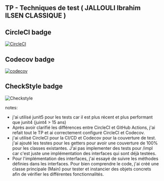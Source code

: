 ## TP - Techniques de test  ( JALLOULI Ibrahim ILSEN CLASSIQUE )


## CircleCI badge
[![CircleCI](https://dl.circleci.com/status-badge/img/gh/Ibrahim-Jallouli/ceri-m1-techniques-de-test/tree/master.svg?style=svg)](https://dl.circleci.com/status-badge/redirect/gh/Ibrahim-Jallouli/ceri-m1-techniques-de-test/tree/master)

## Codecov badge
[![codecov](https://codecov.io/gh/Ibrahim-Jallouli/ceri-m1-techniques-de-test/graph/badge.svg?token=99T2G064EK)](https://codecov.io/gh/Ibrahim-Jallouli/ceri-m1-techniques-de-test)

## CheckStyle badge
![Checkstyle](https://img.shields.io/badge/checkstyle-8.44-brightgreen.svg)



notes: 
- j'ai utilisé junit5 pour les tests car il est plus récent et plus performant que junit4 (juint4 > 15 ans)
- Après avoir clarifié les différences entre CircleCI et GitHub Actions, j'ai refait tout le TP et ai correctement configuré CircleCI et Codecov.
- j'ai utilisé CircleCI pour la CI/CD et Codecov pour la couverture de test. j'ai ajouté les testes pour les getters pour avoir une couverture de 100% pour les classes existantes. J'ai pas implementer des tests pour /impl car c'est juste une implémentation des interfaces qui sont déjà testées.
- Pour l'implémentation des interfaces, j'ai essayé de suivre les méthodes définies dans les interfaces. Pour bien comprendre le code, j'ai créé une classe principale (Main) pour tester et instancier des objets concrets afin de vérifier les différentes fonctionnalités.
